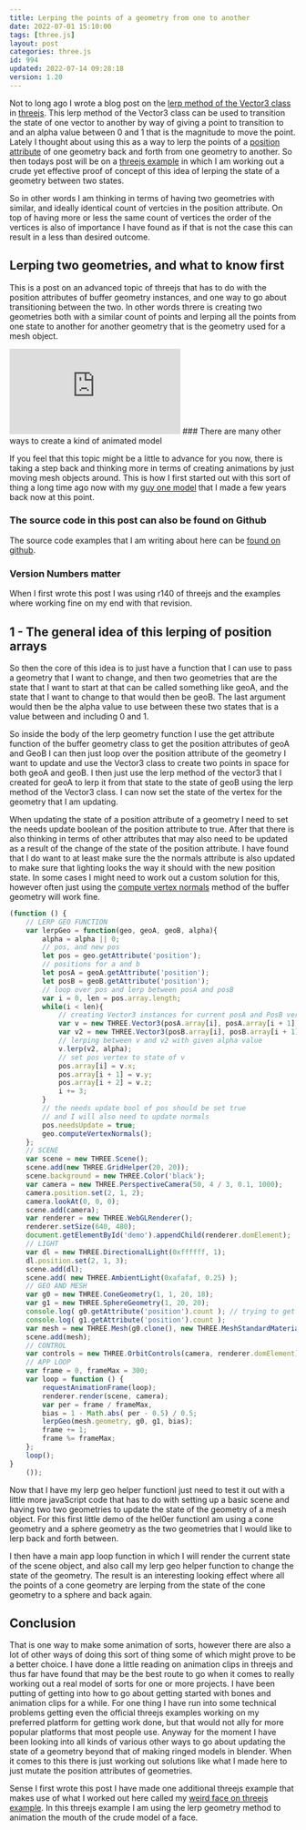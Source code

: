 ```yaml
---
title: Lerping the points of a geometry from one to another
date: 2022-07-01 15:10:00
tags: [three.js]
layout: post
categories: three.js
id: 994
updated: 2022-07-14 09:28:18
version: 1.20
---
```


Not to long ago I wrote a blog post on the [lerp method of the Vector3 class](/2022/05/17/threejs-vector3-lerp/) in [threejs](https://threejs.org/docs/index.html#api/en/math/Vector3). This lerp method of the Vector3 class can be used to transition the state of one vector to another by way of giving a point to transition to and an alpha value between 0 and 1 that is the magnitude to move the point. Lately I thought about using this as a way to lerp the points of a [position attribute](/2021/06/07/threejs-buffer-geometry-attributes-position/) of one geometry back and forth from one geometry to another. So then todays post will be on a [threejs example](/2021/02/19/threejs-examples/) in which I am working out a crude yet effective proof of concept of this idea of lerping the state of a geometry between two states.

So in other words I am thinking in terms of having two geometries with similar, and ideally identical count of vertcies in the position attribute. On top of having more or less the same count of vertices the order of the vertices is also of importance I have found as if that is not the case this can result in a less than desired outcome.

<!-- more -->

## Lerping two geometries, and what to know first

This is a post on an advanced topic of threejs that has to do with the position attributes of buffer geometry instances, and one way to go about transitioning between the two. In other words threre is creating two geometries both with a similar count of points and lerping all the points from one state to another for another geometry that is the geometry used for a mesh object.

<iframe class="youtube_video" src="https://www.youtube.com/embed/atEMaHaAVjA" title="YouTube video player" frameborder="0" allow="accelerometer; autoplay; clipboard-write; encrypted-media; gyroscope; picture-in-picture" allowfullscreen></iframe>
### There are many other ways to create a kind of animated model

If you feel that this topic might be a little to advance for you now, there is taking a step back and thinking more in terms of creating animations by just moving mesh objects around. This is how I first started out with this sort of thing a long time ago now with my [guy one model](/2021/04/29/threejs-examples-guy-one/) that I made a few years back now at this point.
### The source code in this post can also be found on Github

The source code examples that I am writing about here can be [found on github](https://github.com/dustinpfister/test_threejs/tree/master/views/forpost/threejs-examples-lerp-geo/).

### Version Numbers matter

When I first wrote this post I was using r140 of threejs and the examples where working fine on my end with that revision.

## 1 - The general idea of this lerping of position arrays

So then the core of this idea is to just have a function that I can use to pass a geometry that I want to change, and then two geometries that are the state that I want to start at that can be called something like geoA, and the state that I want to change to that would then be geoB. The last argument would then be the alpha value to use between these two states that is a value between and including 0 and 1.

So inside the body of the lerp geometry function I use the get attribute function of the buffer geometry class to get the position attributes of geoA and GeoB I can then just loop over the position attribute of the geometry I want to update and use the Vector3 class to create two points in space for both geoA and geoB. I then just use the lerp method of the vector3 that I created for geoA to lerp it from that state to the state of geoB using the lerp method of the Vector3 class. I can now set the state of the vertex for the geometry that I am updating.

When updating the state of a position attribute of a geometry I need to set the needs update boolean of the position attribute to true. After that there is also thinking in terms of other attributes that may also need to be updated as a result of the change of the state of the position attribute. I have found that I do want to at least make sure the the normals attribute is also updated to make sure that lighting looks the way it should with the new position state. In some cases I might need to work out a custom solution for this, however often just using the [compute vertex normals](/2022/04/22/threejs-buffer-geometry-compute-vertex-normals/) method of the buffer geometry will work fine.

```js
(function () {
    // LERP GEO FUNCTION
    var lerpGeo = function(geo, geoA, geoB, alpha){
        alpha = alpha || 0;
        // pos, and new pos
        let pos = geo.getAttribute('position');
        // positions for a and b
        let posA = geoA.getAttribute('position');
        let posB = geoB.getAttribute('position');
        // loop over pos and lerp between posA and posB
        var i = 0, len = pos.array.length;
        while(i < len){
            // creating Vector3 instances for current posA and PosB vertices
            var v = new THREE.Vector3(posA.array[i], posA.array[i + 1], posA.array[i + 2]);
            var v2 = new THREE.Vector3(posB.array[i], posB.array[i + 1], posB.array[i + 2]);
            // lerping between v and v2 with given alpha value
            v.lerp(v2, alpha);
            // set pos vertex to state of v
            pos.array[i] = v.x;
            pos.array[i + 1] = v.y;
            pos.array[i + 2] = v.z;      
            i += 3;
        }
        // the needs update bool of pos should be set true
        // and I will also need to update normals
        pos.needsUpdate = true;
        geo.computeVertexNormals();
    };
    // SCENE
    var scene = new THREE.Scene();
    scene.add(new THREE.GridHelper(20, 20));
    scene.background = new THREE.Color('black');
    var camera = new THREE.PerspectiveCamera(50, 4 / 3, 0.1, 1000);
    camera.position.set(2, 1, 2);
    camera.lookAt(0, 0, 0);
    scene.add(camera);
    var renderer = new THREE.WebGLRenderer();
    renderer.setSize(640, 480);
    document.getElementById('demo').appendChild(renderer.domElement);
    // LIGHT
    var dl = new THREE.DirectionalLight(0xffffff, 1);
    dl.position.set(2, 1, 3);
    scene.add(dl);
    scene.add( new THREE.AmbientLight(0xafafaf, 0.25) );
    // GEO AND MESH
    var g0 = new THREE.ConeGeometry(1, 1, 20, 18);
    var g1 = new THREE.SphereGeometry(1, 20, 20);
    console.log( g0.getAttribute('position').count ); // trying to get simular counts
    console.log( g1.getAttribute('position').count );
    var mesh = new THREE.Mesh(g0.clone(), new THREE.MeshStandardMaterial({ side: THREE.DoubleSide}));
    scene.add(mesh);
    // CONTROL
    var controls = new THREE.OrbitControls(camera, renderer.domElement);
    // APP LOOP
    var frame = 0, frameMax = 300;
    var loop = function () {
        requestAnimationFrame(loop);
        renderer.render(scene, camera);
        var per = frame / frameMax,
        bias = 1 - Math.abs( per - 0.5) / 0.5;
        lerpGeo(mesh.geometry, g0, g1, bias);
        frame += 1;
        frame %= frameMax;
    };
    loop();
}
    ());
```

Now that I have my lerp geo helper functionI just need to test it out with a little more javaScript code that has to do with setting up a basic scene and having two two geometries to update the state of the geometry of a mesh object. For this first little demo of the hel0er functionI am using a cone geometry and a sphere geometry as the two geometries that I would like to lerp back and forth between.

I then have a main app loop function in which I will render the current state of the scene object, and also call my lerp geo helper function to change the state of the geometry. The result is an interesting looking effect where all the points of a cone geometry are lerping from the state of the cone geometry to a sphere and back again.

## Conclusion

That is one way to make some animation of sorts, however there are also a lot of other ways of doing this sort of thing some of which might prove to be a better choice. I have done a little reading on animation clips in threejs and thus far have found that may be the best route to go when it comes to really working out a real model of sorts for one or more projects. 
I have been putting of getting into how to go about getting started with bones and animation clips for a while. For one thing I have run into some technical problems getting even the official threejs examples working on my preferred platform for getting work done, but that would not ally for more popular platforms that most people use. Anyway for the moment I have been looking into all kinds of various other ways to go about updating the state of a geometry beyond that of making ringed models in blender. When it comes to this there is just working out solutions like what I made here to just mutate the position attributes of geometries.

Sense I first wrote this post I have made one additional threejs example that makes use of what I worked out here called my [weird face on threejs example](/2022/07/08/threejs-examples-weird-face-one/). In this threejs example I am using the lerp geometry method to animation the mouth of the crude model of a face.
